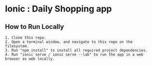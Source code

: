 # Ionic : Daily Shopping app

## How to Run Locally
    1. Clone this repo.
    2. Open a terminal window, and navigate to this repo on the filesystem.
    3. Run "npm install" to install all required project dependencies.
    4. Run "ionic serve / ionic serve --lab" to run the app in a web browser as web locally.